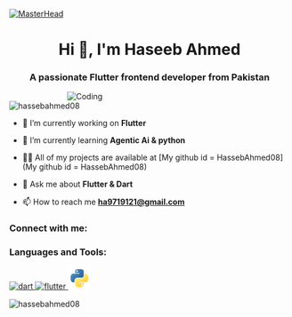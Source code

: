 [![MasterHead](https://lh3.googleusercontent.com/proxy/TsGJYvKO1c8W2xN-b83i8IpBS1BFZKFumAiTpMtZS7Nxkgwum_yRDmiiXP0Zuhn5zovit1b0EXswj8yO0LDT0-tjF_XbLQOdXb33rO7M8UAsM-rtYmZDNkmzu_dk0dqjDQpzhwPH2Dyxa5Gzk-hOq6SBcD3Z8X651sQ8NQE-EG7SWZq3vo9Kz3C1pW8meYP7crvz0mDeTcc7sSPUhGCIRtV8W-r3p1-LPqle9hZ9L3i_b9ldc3NtqrrWFq7qrI-ueefolh472uAVLsIfHYTXoyy8)](https://rishavchanda.io)

<h1 align="center">Hi 👋, I'm Haseeb Ahmed</h1>
<h3 align="center">A passionate Flutter frontend developer from Pakistan</h3>
<img align="right" alt="Coding" width="400" src="https://media2.giphy.com/media/v1.Y2lkPTc5MGI3NjExeGRtaDdqN3o1NTc1YWVlb2s0cTZjM3FndWJoYXk0aGFqbGwzbGQ4diZlcD12MV9pbnRlcm5hbF9naWZfYnlfaWQmY3Q9Zw/iIqmM5tTjmpOB9mpbn/giphy.webp">


<p align="left"> <img src="https://komarev.com/ghpvc/?username=hassebahmed08&label=Profile%20views&color=0e75b6&style=flat" alt="hassebahmed08" /> </p>

- 🔭 I’m currently working on **Flutter**

- 🌱 I’m currently learning **Agentic Ai & python**

- 👨‍💻 All of my projects are available at [My github id = HassebAhmed08](My github id = HassebAhmed08)

- 💬 Ask me about **Flutter & Dart**

- 📫 How to reach me **ha9719121@gmail.com**

<h3 align="left">Connect with me:</h3>
<p align="left">
</p>

<h3 align="left">Languages and Tools:</h3>
<p align="left"> <a href="https://dart.dev" target="_blank" rel="noreferrer"> <img src="https://www.vectorlogo.zone/logos/dartlang/dartlang-icon.svg" alt="dart" width="40" height="40"/> </a> <a href="https://flutter.dev" target="_blank" rel="noreferrer"> <img src="https://www.vectorlogo.zone/logos/flutterio/flutterio-icon.svg" alt="flutter" width="40" height="40"/> </a> <a href="https://www.python.org" target="_blank" rel="noreferrer"> <img src="https://raw.githubusercontent.com/devicons/devicon/master/icons/python/python-original.svg" alt="python" width="40" height="40"/> </a> </p>

<p><img align="center" src="https://github-readme-stats.vercel.app/api/top-langs?username=hassebahmed08&show_icons=true&locale=en&layout=compact" alt="hassebahmed08" /></p>

